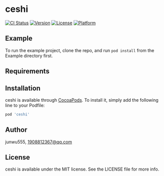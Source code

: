 # ceshi

[![CI Status](https://img.shields.io/travis/junwu555/ceshi.svg?style=flat)](https://travis-ci.org/junwu555/ceshi)
[![Version](https://img.shields.io/cocoapods/v/ceshi.svg?style=flat)](https://cocoapods.org/pods/ceshi)
[![License](https://img.shields.io/cocoapods/l/ceshi.svg?style=flat)](https://cocoapods.org/pods/ceshi)
[![Platform](https://img.shields.io/cocoapods/p/ceshi.svg?style=flat)](https://cocoapods.org/pods/ceshi)

## Example

To run the example project, clone the repo, and run `pod install` from the Example directory first.

## Requirements

## Installation

ceshi is available through [CocoaPods](https://cocoapods.org). To install
it, simply add the following line to your Podfile:

```ruby
pod 'ceshi'
```

## Author

junwu555, 1908812367@qq.com

## License

ceshi is available under the MIT license. See the LICENSE file for more info.
